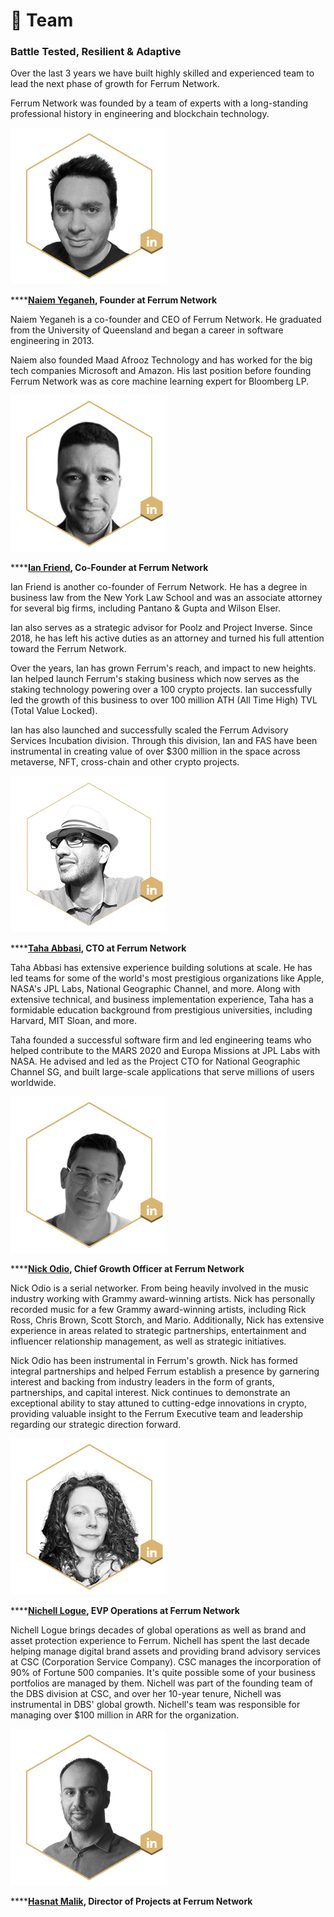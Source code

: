 # 👥 Team

### Battle Tested, Resilient & Adaptive

Over the last 3 years we have built highly skilled and experienced team to lead the next phase of growth for Ferrum Network.&#x20;

Ferrum Network was founded by a team of experts with a long-standing professional history in engineering and blockchain technology.

![Naiem Yeganeh, Founder at Ferrum Network](../../.gitbook/assets/Naiem-Yeganeh-PHD.png)

****[**Naiem Yeganeh**](https://www.linkedin.com/in/naiem-yeganeh-12874712/)**, Founder at Ferrum Network**

Naiem Yeganeh is a co-founder and CEO of Ferrum Network. He graduated from the University of Queensland and began a career in software engineering in 2013.

Naiem also founded Maad Afrooz Technology and has worked for the big tech companies Microsoft and Amazon. His last position before founding Ferrum Network was as core machine learning expert for Bloomberg LP.

![Ian Friend, Co-Founder at Ferrum Network](../../.gitbook/assets/Ian-M.-Friend-ESQ.png)

****[**Ian Friend**](https://www.linkedin.com/in/ian-friend-bb949657/)**, Co-Founder at Ferrum Network**

Ian Friend is another co-founder of Ferrum Network. He has a degree in business law from the New York Law School and was an associate attorney for several big firms, including Pantano & Gupta and Wilson Elser.

Ian also serves as a strategic advisor for Poolz and Project Inverse. Since 2018, he has left his active duties as an attorney and turned his full attention toward the Ferrum Network.

Over the years, Ian has grown Ferrum's reach, and impact to new heights. Ian helped launch Ferrum's staking business which now serves as the staking technology powering over a 100 crypto projects. Ian successfully led the growth of this business to over 100 million ATH (All Time High) TVL (Total Value Locked).

Ian has also launched and successfully scaled the Ferrum Advisory Services Incubation division. Through this division, Ian and FAS have been instrumental in creating value of over $300 million in the space across metaverse, NFT, cross-chain and other crypto projects.

![Taha Abbasi, CTO at Ferrum Network](../../.gitbook/assets/Taha-Abbasi-COO-Ferrum-Network-Cross-Chain-Token-Bridge-Staking-Anti-bot-Incubation-Defi.png)

****[**Taha Abbasi**](https://www.linkedin.com/in/tahaabbasi/)**, CTO at Ferrum Network**

Taha Abbasi has extensive experience building solutions at scale. He has led teams for some of the world's most prestigious organizations like Apple, NASA's JPL Labs, National Geographic Channel, and more. Along with extensive technical, and business implementation experience, Taha has a formidable education background from prestigious universities, including Harvard, MIT Sloan, and more.&#x20;

Taha founded a successful software firm and led engineering teams who helped contribute to the MARS 2020 and Europa Missions at JPL Labs with NASA. He advised and led as the Project CTO for National Geographic Channel SG, and built large-scale applications that serve millions of users worldwide.&#x20;

![Nick Odio, Chief Growth Officer at Ferrum Network](../../.gitbook/assets/Nick-Odio.png)

****[**Nick Odio**](https://www.linkedin.com/in/nick-odio-176991161/)**, Chief Growth Officer at Ferrum Network**

Nick Odio is a serial networker. From being heavily involved in the music industry working with Grammy award-winning artists. Nick has personally recorded music for a few Grammy award-winning artists, including Rick Ross, Chris Brown, Scott Storch, and Mario. Additionally, Nick has extensive experience in areas related to strategic partnerships, entertainment and influencer relationship management, as well as strategic initiatives.

Nick Odio has been instrumental in Ferrum's growth. Nick has formed integral partnerships and helped Ferrum establish a presence by garnering interest and backing from industry leaders in the form of grants, partnerships, and capital interest. Nick continues to demonstrate an exceptional ability to stay attuned to cutting-edge innovations in crypto, providing valuable insight to the Ferrum Executive team and leadership regarding our strategic direction forward.

![Nichell Logue, EVP Operations at Ferrum Network](../../.gitbook/assets/Nichell-Logue-1.png)

****[**Nichell Logue**](https://www.linkedin.com/in/nichelllogue/)**, EVP Operations at Ferrum Network**

Nichell Logue brings decades of global operations as well as brand and asset protection experience to Ferrum. Nichell has spent the last decade helping manage digital brand assets and providing brand advisory services at CSC (Corporation Service Company). CSC manages the incorporation of 90% of Fortune 500 companies. It's quite possible some of your business portfolios are managed by them. Nichell was part of the founding team of the DBS division at CSC, and over her 10-year tenure, Nichell was instrumental in DBS' global growth. Nichell's team was responsible for managing over $100 million in ARR for the organization.

![Hasnat Malik, Director of Projects at Ferrum Network](../../.gitbook/assets/Muhammad-Hasnat-Malik.png)

****[**Hasnat Malik**](https://www.linkedin.com/in/hasnat-malik/)**, Director of Projects at Ferrum Network**

